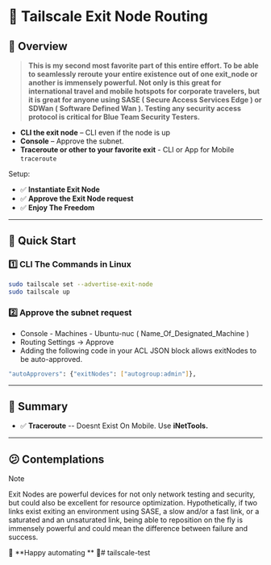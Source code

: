 # 🚀 Tailscale Exit Node Routing

## 🌟 Overview  

> **This is my second most favorite part of this entire effort. To be able to seamlessly reroute your entire
> existence out of one exit_node or another is immensely powerful. Not only is this great for international
> travel and mobile hotspots for corporate travelers, but it is great for anyone using SASE ( Secure Access
> Services Edge ) or SDWan ( Software Defined Wan ). Testing any security access protocol is critical for Blue
> Team Security Testers.**

- **CLI the exit node** – CLI even if the node is up  
- **Console** – Approve the subnet.
- **Traceroute or other to your favorite exit** - CLI or App for Mobile `traceroute`  

Setup:  
- ✅ **Instantiate Exit Node**  
- ✅ **Approve the Exit Node request**  
- ✅ **Enjoy The Freedom**    

---

## 🚀 Quick Start  

### 1️⃣ CLI The Commands in Linux  
```sh
sudo tailscale set --advertise-exit-node
sudo tailscale up
```
### 2️⃣ Approve the subnet request 
- Console - Machines - Ubuntu-nuc ( Name_Of_Designated_Machine )
- Routing Settings -> Approve
- Adding the following code in your ACL JSON block allows exitNodes to be auto-approved.
```sh
"autoApprovers": {"exitNodes": ["autogroup:admin"]},
```
---

## 📌 Summary  

- ✅ **Traceroute** -- Doesnt Exist On Mobile. Use __iNetTools.__  

---
## 😕 Contemplations
> [!NOTE]
> Exit Nodes are powerful devices for not only network testing and security, but could also be excellent for
> resource optimization. Hypothetically, if two links exist exiting an environment using SASE, a slow and/or
> a fast link, or a saturated and an unsaturated link, being able to reposition on the fly is immensely
> powerful and could mean the difference between failure and success.

🔗 **Happy automating ** 🚀# tailscale-test
